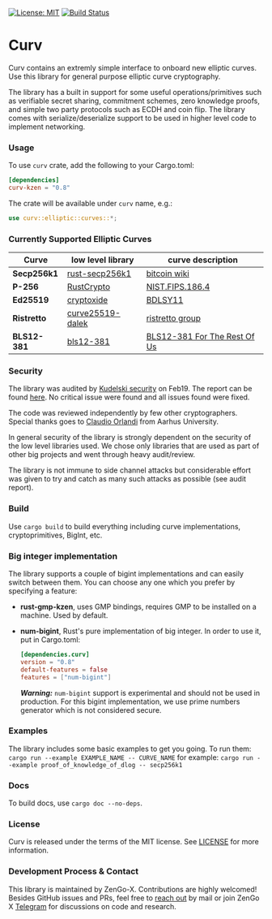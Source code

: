 [![License: MIT](https://img.shields.io/badge/License-MIT-yellow.svg)](https://opensource.org/licenses/MIT)
[![Build Status](https://travis-ci.com/ZenGo-X/curv.svg?branch=master)](https://travis-ci.com/zengo-x/curv)

Curv
=====================================
Curv contains an extremly simple interface to onboard new elliptic curves. 
Use this library for general purpose elliptic curve cryptography. 

The library has a built in support for some useful operations/primitives such as verifiable secret sharing, commitment 
schemes, zero knowledge proofs, and simple two party protocols such as ECDH and coin flip. The library comes with 
serialize/deserialize support to be used in higher level code to implement networking. 

### Usage

To use `curv` crate, add the following to your Cargo.toml:
```toml
[dependencies]
curv-kzen = "0.8"
```

The crate will be available under `curv` name, e.g.:
```rust
use curv::elliptic::curves::*;
```

### Currently Supported Elliptic Curves  

|        Curve         |   low level library    |    curve description       |     
|-------------------------------|------------------------|------------------------|
|    **Secp256k1**    |        [rust-secp256k1](https://github.com/rust-bitcoin/rust-secp256k1)            |      [bitcoin wiki](https://en.bitcoin.it/wiki/Secp256k1)           |     
|    **P-256**    |        [RustCrypto](https://crates.io/crates/p256)            |      [NIST.FIPS.186.4](https://nvlpubs.nist.gov/nistpubs/FIPS/NIST.FIPS.186-4.pdf)           |     
|    **Ed25519**    |        [cryptoxide](https://github.com/typed-io/cryptoxide/blob/master/src/curve25519.rs)            |      [BDLSY11](https://ed25519.cr.yp.to/ed25519-20110926.pdf)           |      
|    **Ristretto**    |        [curve25519-dalek](https://github.com/dalek-cryptography/curve25519-dalek)            |     [ristretto group](https://ristretto.group/)           |      
|    **BLS12-381**    |        [bls12-381](https://crates.io/crates/bls12_381)            |     [BLS12-381 For The Rest Of Us](https://hackmd.io/@benjaminion/bls12-381)           |     

### Security  
The library was audited by [Kudelski security](https://www.kudelskisecurity.com/) on Feb19. The report can be found 
[here](https://github.com/KZen-networks/curv/tree/master/audit). No critical issue were found and all issues found 
were fixed.

The code was reviewed independently by few other cryptographers. Special thanks goes to [Claudio Orlandi](http://cs.au.dk/~orlandi/) 
from Aarhus University. 

In general security of the library is strongly dependent on the security of the low level libraries used. We chose only 
libraries that are used as part of other big projects and went through heavy audit/review. 

The library is not immune to side channel attacks but considerable effort was given to try and catch as many such 
attacks as possible (see audit report). 

### Build
Use `cargo build` to build everything including curve implementations, cryptoprimitives, BigInt, etc.

### Big integer implementation
The library supports a couple of bigint implementations and can easily switch between them.
You can choose any one which you prefer by specifying a feature:
* **rust-gmp-kzen**, uses GMP bindings, requires GMP to be installed on a machine. Used by default.
* **num-bigint**, Rust's pure implementation of big integer. In order to use it, put in Cargo.toml:
  ```toml
  [dependencies.curv]
  version = "0.8"
  default-features = false
  features = ["num-bigint"]
  ```
  
  **_Warning:_** `num-bigint` support is experimental and should not be used in production. For this
  bigint implementation, we use prime numbers generator which is not considered secure.

### Examples
The library includes some basic examples to get you going. To run them: 
`cargo run --example EXAMPLE_NAME -- CURVE_NAME`
for example: `cargo run --example proof_of_knowledge_of_dlog -- secp256k1`

### Docs 
To build docs, use `cargo doc --no-deps`.

### License
Curv is released under the terms of the MIT license. See [LICENSE](LICENSE) for more information.


### Development Process & Contact
This library is maintained by ZenGo-X. Contributions are highly welcomed! Besides GitHub issues and PRs, feel free to [reach out](mailto:github@kzencorp.com) by mail or join ZenGo X [Telegram](https://t.me/joinchat/ET1mddGXRoyCxZ-7) for discussions on code and research. 

